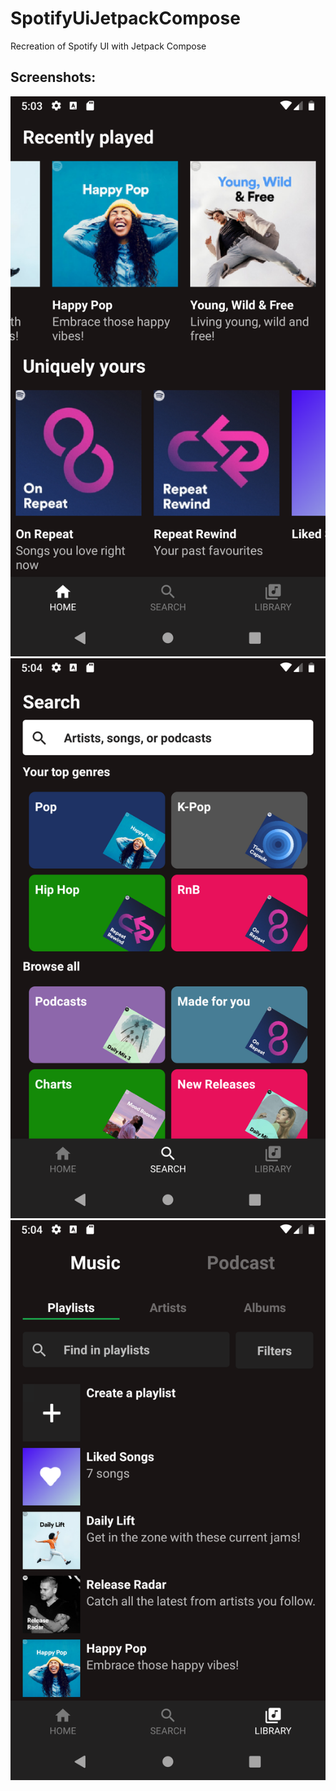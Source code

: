# SpotifyUiJetpackCompose
Recreation of Spotify UI with Jetpack Compose

## Screenshots:
![Screenshot](https://raw.githubusercontent.com/Bogomil-Stoyanov/SpotifyUiJetpackCompose/master/screenshot1.png)
![Screenshot](https://raw.githubusercontent.com/Bogomil-Stoyanov/SpotifyUiJetpackCompose/master/screenshot2.png)
![Screenshot](https://raw.githubusercontent.com/Bogomil-Stoyanov/SpotifyUiJetpackCompose/master/screenshot3.png)
